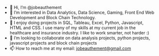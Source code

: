 - 👋 Hi, I’m @jobeauthement
- 👀 I’m interested in Data Analytics, Data Science, Gaming, Front End Web Development and Block Chain Technology.
- 🌱 I enjoy doing projects in SQL, Tableau, Excel, Python, Javascript, HTML and CSS.  I use many of my skills at my current job in the healthcare and insurance industry. I like to work smarter, not harder :)
- 💞️ I’m looking to collaborate on data analysis projects, python projects, javascript projects and block chain projects
- 📫 How to reach me at my email: jobeauthement@gmail.com

<!---
jobeauthement/jobeauthement is a ✨ special ✨ repository because its `README.md` (this file) appears on your GitHub profile.
You can click the Preview link to take a look at your changes.
--->
